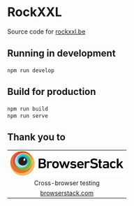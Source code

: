 # RockXXL
Source code for [rockxxl.be](https://rockxxl.be)

## Running in development
```
npm run develop
```

## Build for production
```
npm run build
npm run serve
```

## Thank you to
<table style="text-align:center;">
    <tr>
        <td>
            <a href="https://browserstack.com"><img alt="Browserstack" src="./static/browserstack.svg" height="56"></a>
        </td>
    </tr>
    <tr>
        <td>
            Cross-browser testing
        </td>
    </tr>
    <tr>
        <td>
            <a href="https://browserstack.com">browserstack.com</a>
        </td>
    </tr>
</table>
